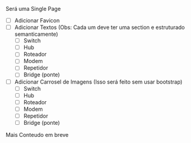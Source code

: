 Será uma Single Page

- [ ] Adicionar Favicon
- [ ] Adicionar Textos (Obs: Cada um deve ter uma section e estruturado semanticamente)
    - [ ] Switch
    - [ ] Hub
    - [ ] Roteador
    - [ ] Modem
    - [ ] Repetidor
    - [ ] Bridge (ponte)
 
- [ ] Adicionar Carrosel de Imagens (Isso será feito sem usar bootstrap)
    - [ ] Switch
    - [ ] Hub
    - [ ] Roteador
    - [ ] Modem
    - [ ] Repetidor
    - [ ] Bridge (ponte)

Mais Conteudo em breve